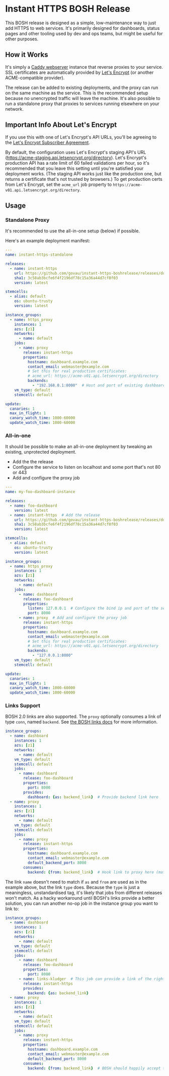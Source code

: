 # Instant HTTPS BOSH Release
This BOSH release is designed as a simple, low-maintenance way to just add HTTPS to web services.  It's primarily designed for dashboards, status pages and other tooling used by dev and ops teams, but might be useful for other purposes.

## How it Works
It's simply a [Caddy webserver](https://caddyserver.com/) instance that reverse proxies to your service.  SSL certificates are automatically provided by [Let's Encrypt](https://letsencrypt.org/) (or another ACME-compatible provider).

The release can be added to existing deployments, and the proxy can run on the same machine as the service.  This is the recommended setup because no unencrypted traffic will leave the machine.  It's also possible to run a standalone proxy that proxies to services running elsewhere on your network.

## Important Info About Let's Encrypt
If you use this with one of Let's Encrypt's API URLs, you'll be agreeing to the [Let's Encrypt Subscriber Agreement](https://letsencrypt.org/repository/).

By default, the configuration uses Let's Encrypt's staging API's URL (https://acme-staging.api.letsencrypt.org/directory).  Let's Encrypt's production API has a rate limit of 60 failed validations per hour, so it's recommended that you leave this setting until you're satisfied your deployment works.  (The staging API works just like the production one, but returns a certificate that's not trusted by browsers.)  To get production certs from Let's Encrypt, set the `acme_url` job property to `https://acme-v01.api.letsencrypt.org/directory`.

## Usage
### Standalone Proxy
It's recommended to use the all-in-one setup (below) if possible.

Here's an example deployment manifest:
```yaml
---
name: instant-https-standalone

releases:
  - name: instant-https
    url: https://github.com/govau/instant-https-boshrelease/releases/download/v0.3.0/instant-https-0.3.0.tgz
    sha1: 3c58ab3bcfe6f4f2196df78c15a36a44d7cf8f03
    version: latest

stemcells:
  - alias: default
    os: ubuntu-trusty
    version: latest

instance_groups:
  - name: https_proxy
    instances: 1
    azs: [z1]
    networks:
      - name: default
    jobs:
      - name: proxy
        release: instant-https
        properties:
          hostname: dashboard.example.com
          contact_email: webmaster@example.com
          # Set this for real production certificates:
          # acme_url: https://acme-v01.api.letsencrypt.org/directory
          backends:
            - "192.168.0.1:8000"  # Host and port of existing dashboard
    vm_type: default
    stemcell: default

update:
  canaries: 1
  max_in_flight: 1
  canary_watch_time: 1000-60000
  update_watch_time: 1000-60000
```

### All-in-one
It should be possible to make an all-in-one deployment by tweaking an existing, unprotected deployment.

* Add the the release
* Configure the service to listen on localhost and some port that's not 80 or 443
* Add and configure the proxy job

```yaml
---
name: my-foo-dashboard-instance

releases:
  - name: foo-dashboard
    version: latest
  - name: instant-https  # Add the release
    url: https://github.com/govau/instant-https-boshrelease/releases/download/v0.3.0/instant-https-0.3.0.tgz
    sha1: 3c58ab3bcfe6f4f2196df78c15a36a44d7cf8f03
    version: latest

stemcells:
  - alias: default
    os: ubuntu-trusty
    version: latest

instance_groups:
  - name: https_proxy
    instances: 1
    azs: [z1]
    networks:
      - name: default
    jobs:
      - name: dashboard
        release: foo-dashboard
        properties:
          listen: 127.0.0.1  # Configure the bind ip and port of the service
          port: 8000
      - name: proxy  # Add and configure the proxy job
        release: instant-https
        properties:
          hostname: dashboard.example.com
          contact_email: webmaster@example.com
          # Set this for real production certificates:
          # acme_url: https://acme-v01.api.letsencrypt.org/directory
          backends:
            - "127.0.0.1:8000"
    vm_type: default
    stemcell: default

update:
  canaries: 1
  max_in_flight: 1
  canary_watch_time: 1000-60000
  update_watch_time: 1000-60000
```

### Links Support
BOSH 2.0 links are also supported.  The `proxy` optionally consumes a link of type `conn`, named `backend`.  See [the BOSH links docs](https://bosh.io/docs/links.html) for more information.

```yaml
instance_groups:
  - name: dashboard
    instances: 1
    azs: [z1]
    networks:
      - name: default
    vm_type: default
    stemcell: default
    jobs:
      - name: dashboard
        release: foo-dashboard
        properties:
          port: 8000
        provides:
          dashboard: {as: backend_link}  # Provide backend link here
  - name: proxy
    instances: 1
    azs: [z1]
    networks:
      - name: default
    vm_type: default
    stemcell: default
    jobs:
      - name: proxy
        release: instant-https
        properties:
          hostname: dashboard.example.com
          contact_email: webmaster@example.com
          default_backend_port: 8000
        consumes:
          backend: {from: backend_link}  # Hook link to proxy here (matching using as/from)
```

The link `name` doesn't need to match if `as` and `from` are used as in the example above, but the link `type` does.  Because the `type` is just a meaningless, unstandardised tag, it's likely that jobs from different releases won't match.  As a hacky workaround until BOSH's links provide a better solution, you can run another no-op job in the instance group you want to link to:

```yaml
instance_groups:
  - name: dashboard
    instances: 1
    azs: [z1]
    networks:
      - name: default
    vm_type: default
    stemcell: default
    jobs:
      - name: dashboard
        release: foo-dashboard
        properties:
          port: 8000
      - name: links-kludger  # This job can provide a link of the right type
        release: instant-https
        provides:
          backend: {as: backend_link}
  - name: proxy
    instances: 1
    azs: [z1]
    networks:
      - name: default
    vm_type: default
    stemcell: default
    jobs:
      - name: proxy
        release: instant-https
        properties:
          hostname: dashboard.example.com
          contact_email: webmaster@example.com
          default_backend_port: 8000
        consumes:
          backend: {from: backend_link}  # BOSH should happily accept this link
```
